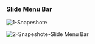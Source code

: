 ### Slide Menu Bar
![1-Snapeshote](https://user-images.githubusercontent.com/60065412/78467491-d4bf7080-7726-11ea-836e-5eac74dd1364.png)

![2-Snapeshote-Slide Menu Bar](https://user-images.githubusercontent.com/60065412/78467505-03d5e200-7727-11ea-97b4-4ca5cc37213b.png)
